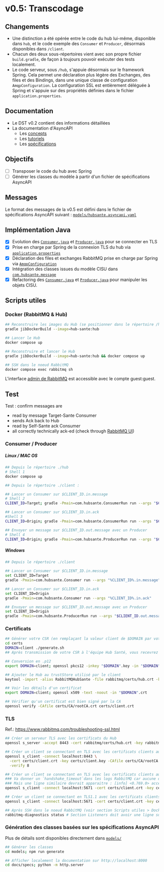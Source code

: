 # v0.5: Transcodage

## Changements
- Une distinction a été opérée entre le code du hub lui-même, disponible dans `hub`, et le code exemple des `Consumer` et `Producer`, 
désormais disponibles dans `/client`.
- Chacun des deux sous-répertoires vient avec son propre fichier `build.gradle`, de façon à toujours pouvoir exécuter des tests localement.
- Le code serveur, sous `/hub`, s'appuie désormais sur le framework Spring. Cela permet une déclaration plus légère des Exchanges, 
des files et des Bindings, dans une unique classe de configuration `AmqpConfiguration`. 
La configuration SSL est entièrement déléguée à Spring et s'appuie sur des propriétés définies dans le fichier `application.properties`.

## Documentation
- Le DST v0.2 contient des informations détaillées
- La documentation d'AsyncAPI
    - Les [concepts](https://www.asyncapi.com/docs/concepts)
    - Les [tutoriels](https://www.asyncapi.com/docs/tutorials)
    - Les [spécifications](https://www.asyncapi.com/docs/reference/specification/v2.5.0)

## Objectifs
- [ ] Transposer le code du hub avec Spring
- [ ] Générer les classes du modèle à partir d'un fichier de spécifications AsyncAPI

## Messages
Le format des messages de la v0.5 est défini dans le fichier de spécifications AsyncAPI suivant : [`models/hubsante.asyncapi.yaml`](../models/hubsante.asyncapi.yaml)

## Implémentation Java
- [x] Evolution des [`Consumer.java`](../client/src/main/java/com/hubsante/Consumer.java) et [`Producer.java`](../client/src/main/java/com/hubsante/Producer.java) pour se connecter en TLS
- [x] Prise en charge par Spring de la connexion TLS du hub via [`application.properties`](../hub/src/main/resources/application.properties)
- [x] Déclaration des files et exchanges RabbitMQ prise en charge par Spring via [`AmqpConfiguration`](../hub/src/main/java/com/hubsante/hub/config/AmqpConfiguration.java)
- [x] Intégration des classes issues du modèle CISU dans [`com.hubsante.message`](../client/src/main/java/com/hubsante/message)
- [x] Refactoring des [`Consumer.java`](../client/src/main/java/com/hubsante/Consumer.java) et [`Producer.java`](../client/src/main/java/com/hubsante/Producer.java) pour manipuler les objets CISU.

## Scripts utiles
### Docker (RabbitMQ & Hub)
```bash
## Reconstruire les images du Hub (se positionner dans le répertoire /hub)
gradle jibDockerBuild --image=hub-sante:hub

## Lancer le Hub
docker compose up

## Reconstruire et lancer le Hub
gradle jibDockerBuild --image=hub-sante:hub && docker compose up

## SSH dans le noeud RabbitMQ
docker compose exec rabbitmq sh 
```
L'interface [admin de RabbitMQ](http://localhost:15672) est accessible avec le compte guest:guest.

## Test
Test : confirm messages are
- read by message Target-Sante Consumer
- sends Ack back to Hub
- read by Self-Sante ack Consumer
- all correctly technically ack-ed (check through [RabbitMQ UI](http://localhost:15672))

### Consumer / Producer
##### Linux / MAC OS
```bash
## Depuis le répertoire ./hub
# Shell 1
docker compose up

## Depuis le répertoire ./client :

## Lancer un Consumer sur $CLIENT_ID.in.message
# Shell 2
CLIENT_ID=Target; gradle -Pmain=com.hubsante.ConsumerRun run --args "$CLIENT_ID.in.message"

## Lancer un Consumer sur $CLIENT_ID.in.ack
#Shell 3
CLIENT_ID=Origin; gradle -Pmain=com.hubsante.ConsumerRun run --args "$CLIENT_ID.in.ack"

## Envoyer un message sur $CLIENT_ID.out.message avec un Producer
# Shell 4
CLIENT_ID=Origin; gradle -Pmain=com.hubsante.ProducerRun run --args "$CLIENT_ID.out.message src/main/resources/createEventMessage.json"
```

##### Windows
```bash
## Depuis le répertoire ./client

## Lancer un Consumer sur $CLIENT_ID.in.message
set CLIENT_ID=Target
gradle -Pmain=com.hubsante.Consumer run --args "%CLIENT_ID%.in.message"

## Lancer un Consumer sur $CLIENT_ID.in.ack
set CLIENT_ID=Origin
gradle -Pmain=com.hubsante.Consumer run --args "%CLIENT_ID%.in.ack"

## Envoyer un message sur $CLIENT_ID.out.message avec un Producer
set CLIENT_ID=Origin
gradle -Pmain=com.hubsante.ProducerRun run --args "$CLIENT_ID.out.message src/main/resources/createEventMessage.json"
```

### Certificats
```bash
## Générer votre CSR (en remplaçant la valeur client de $DOMAIN par votre identifiant client) 
cd certs
DOMAIN=client ./generate.sh
## Après transmission de votre CSR à l'équipe Hub Santé, vous recevrez un certificat signé par l'AC (en .crt)

## Conversion en .p12
export DOMAIN=client; openssl pkcs12 -inkey "$DOMAIN".key -in "$DOMAIN".crt -export -out "$DOMAIN".p12

## Ajouter le Hub au trustStore utilisé par le client
keytool -import -alias RabbitMQHubSante -file rabbitmq/certs/hub.crt -keystore certs/trustStore

## Voir les détails d'un certificat
export DOMAIN=client; openssl x509 -text -noout -in "$DOMAIN".crt

## Vérifier qu'un certificat est bien signé par la CA
openssl verify -CAfile certs/CA/rootCA.crt certs/client.crt
```

### TLS
Ref.: https://www.rabbitmq.com/troubleshooting-ssl.html
```bash
## Créer un serveur TLS avec les certificats du Hub
openssl s_server -accept 8443 -cert rabbitmq/certs/hub.crt -key rabbitmq/certs/hub.key -CAfile rabbitmq/certs/rootCA.crt

## Créer un client se connectant en TLS avec les certificats clients au serveur TLS
openssl s_client -connect localhost:8443 \
  -cert certs/client.crt -key certs/client.key -CAfile certs/CA/rootCA.crt \
  -verify 8

## Créer un client se connectant en TLS avec les certificats clients au RabbitMQ
### Va donner un `handshake_timeout`dans les logs RabbitMQ car aucune donnée n'est transmise
### Mais une ligne similaire devrait apparaitre : [info] <0.769.0> accepting AMQP connection <0.769.0>
openssl s_client -connect localhost:5671 -cert certs/client.crt -key certs/client.key -CAfile certs/CA/rootCA.crt

## Créer un client se connectant en TLS1.1 avec les certificats clients au RabbitMQ -> retourne une `alert protocol version`
openssl s_client -connect localhost:5671 -cert certs/client.crt -key certs/client.key -CAfile certs/CA/rootCA.crt -tls1.1 

## Après SSH dans le noeud RabbitMQ (voir section Scripts utiles > Docker), voir les `listeners` actifs
rabbitmq-diagnostics status # Section Listeners doit avoir une ligne sur le port 5671
```

### Génération des classes basées sur les spécifications AsyncAPI
Plus de détails sont disponibles directement dans [`models/`](../models/README.md)
```bash
## Générer les classes
cd models; npm run generate

## Afficher localement la documentation sur http://localhost:8000
cd docs/specs; python -m http.server 
```

